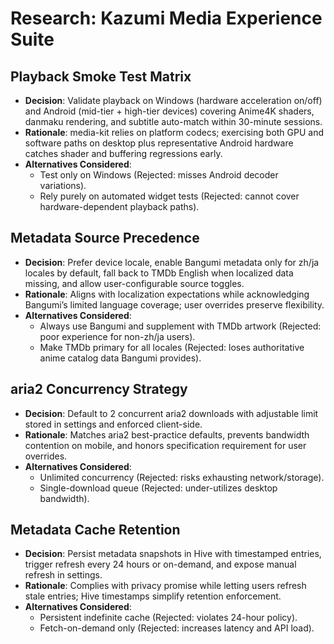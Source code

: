 # Research: Kazumi Media Experience Suite

## Playback Smoke Test Matrix
- **Decision**: Validate playback on Windows (hardware acceleration on/off) and Android (mid-tier + high-tier devices) covering Anime4K shaders, danmaku rendering, and subtitle auto-match within 30-minute sessions.
- **Rationale**: media-kit relies on platform codecs; exercising both GPU and software paths on desktop plus representative Android hardware catches shader and buffering regressions early.
- **Alternatives Considered**:
  - Test only on Windows (Rejected: misses Android decoder variations).
  - Rely purely on automated widget tests (Rejected: cannot cover hardware-dependent playback paths).

## Metadata Source Precedence
- **Decision**: Prefer device locale, enable Bangumi metadata only for zh/ja locales by default, fall back to TMDb English when localized data missing, and allow user-configurable source toggles.
- **Rationale**: Aligns with localization expectations while acknowledging Bangumi’s limited language coverage; user overrides preserve flexibility.
- **Alternatives Considered**:
  - Always use Bangumi and supplement with TMDb artwork (Rejected: poor experience for non-zh/ja users).
  - Make TMDb primary for all locales (Rejected: loses authoritative anime catalog data Bangumi provides).

## aria2 Concurrency Strategy
- **Decision**: Default to 2 concurrent aria2 downloads with adjustable limit stored in settings and enforced client-side.
- **Rationale**: Matches aria2 best-practice defaults, prevents bandwidth contention on mobile, and honors specification requirement for user overrides.
- **Alternatives Considered**:
  - Unlimited concurrency (Rejected: risks exhausting network/storage).
  - Single-download queue (Rejected: under-utilizes desktop bandwidth).

## Metadata Cache Retention
- **Decision**: Persist metadata snapshots in Hive with timestamped entries, trigger refresh every 24 hours or on-demand, and expose manual refresh in settings.
- **Rationale**: Complies with privacy promise while letting users refresh stale entries; Hive timestamps simplify retention enforcement.
- **Alternatives Considered**:
  - Persistent indefinite cache (Rejected: violates 24-hour policy).
  - Fetch-on-demand only (Rejected: increases latency and API load).

